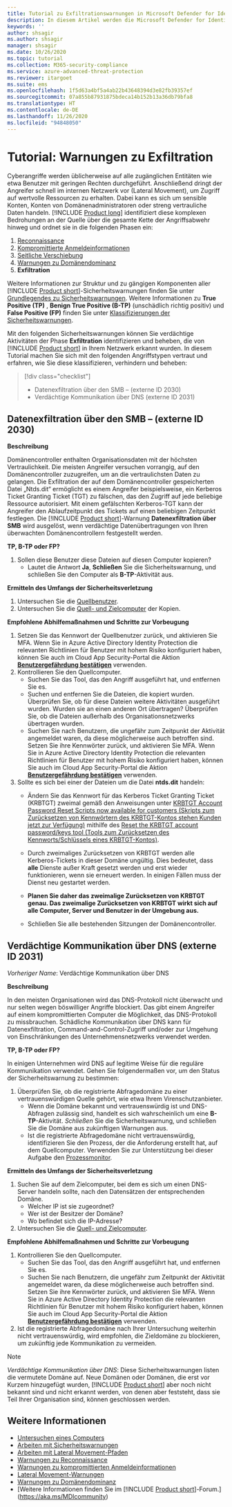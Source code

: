 ```yaml
---
title: Tutorial zu Exfiltrationswarnungen in Microsoft Defender for Identity
description: In diesem Artikel werden die Microsoft Defender for Identity-Warnungen erläutert, die ausgegeben werden, wenn Angriffe in Ihrer Organisation erkannt werden, die in der Regel Teil der Maßnahmen der Exfiltrationsphase sind.
keywords: ''
author: shsagir
ms.author: shsagir
manager: shsagir
ms.date: 10/26/2020
ms.topic: tutorial
ms.collection: M365-security-compliance
ms.service: azure-advanced-threat-protection
ms.reviewer: itargoet
ms.suite: ems
ms.openlocfilehash: 1f5d63a4bf5a4ab22b43648394d3e82fb39357ef
ms.sourcegitcommit: 07a855b87931875bdeca14b152b13a36db79bfa8
ms.translationtype: HT
ms.contentlocale: de-DE
ms.lasthandoff: 11/26/2020
ms.locfileid: "94848050"
---
```

# <a name="tutorial-exfiltration-alerts"></a>Tutorial: Warnungen zu Exfiltration

Cyberangriffe werden üblicherweise auf alle zugänglichen Entitäten wie etwa Benutzer mit geringen Rechten durchgeführt. Anschließend dringt der Angreifer schnell im internen Netzwerk vor (Lateral Movement), um Zugriff auf wertvolle Ressourcen zu erhalten. Dabei kann es sich um sensible Konten, Konten von Domänenadministratoren oder streng vertrauliche Daten handeln. [!INCLUDE [Product long](includes/product-long.md)] identifiziert diese komplexen Bedrohungen an der Quelle über die gesamte Kette der Angriffsabwehr hinweg und ordnet sie in die folgenden Phasen ein:

1. [Reconnaissance](reconnaissance-alerts.md)
1. [Kompromittierte Anmeldeinformationen](compromised-credentials-alerts.md)
1. [Seitliche Verschiebung](lateral-movement-alerts.md)
1. [Warnungen zu Domänendominanz](domain-dominance-alerts.md)
1. **Exfiltration**

Weitere Informationen zur Struktur und zu gängigen Komponenten aller [!INCLUDE [Product short](includes/product-short.md)]-Sicherheitswarnungen finden Sie unter [Grundlegendes zu Sicherheitswarnungen](understanding-security-alerts.md). Weitere Informationen zu **True Positive (TP)** , **Benign True Positive (B-TP)** (unschädlich richtig positiv) und **False Positive (FP)** finden Sie unter [Klassifizierungen der Sicherheitswarnungen](understanding-security-alerts.md#security-alert-classifications).

Mit den folgenden Sicherheitswarnungen können Sie verdächtige Aktivitäten der Phase **Exfiltration** identifizieren und beheben, die von [!INCLUDE [Product short](includes/product-short.md)] in Ihrem Netzwerk erkannt wurden. In diesem Tutorial machen Sie sich mit den folgenden Angriffstypen vertraut und erfahren, wie Sie diese klassifizieren, verhindern und beheben:

> [!div class="checklist"]
>
> - Datenexfiltration über den SMB – (externe ID 2030)
> - Verdächtige Kommunikation über DNS (externe ID 2031)

## <a name="data-exfiltration-over-smb-external-id-2030"></a>Datenexfiltration über den SMB – (externe ID 2030)

**Beschreibung**

Domänencontroller enthalten Organisationsdaten mit der höchsten Vertraulichkeit. Die meisten Angreifer versuchen vorrangig, auf den Domänencontroller zuzugreifen, um an die vertraulichsten Daten zu gelangen. Die Exfiltration der auf dem Domänencontroller gespeicherten Datei „Ntds.dit“ ermöglicht es einem Angreifer beispielsweise, ein Kerberos Ticket Granting Ticket (TGT) zu fälschen, das den Zugriff auf jede beliebige Ressource autorisiert. Mit einem gefälschten Kerberos-TGT kann der Angreifer den Ablaufzeitpunkt des Tickets auf einen beliebigen Zeitpunkt festlegen. Die [!INCLUDE [Product short](includes/product-short.md)]-Warnung **Datenexfiltration über SMB** wird ausgelöst, wenn verdächtige Datenübertragungen von Ihren überwachten Domänencontrollern festgestellt werden.

**TP, B-TP oder FP?**

1. Sollen diese Benutzer diese Dateien auf diesen Computer kopieren?
    - Lautet die Antwort **Ja**, **Schließen** Sie die Sicherheitswarnung, und schließen Sie den Computer als **B-TP**-Aktivität aus.

**Ermitteln des Umfangs der Sicherheitsverletzung**

1. Untersuchen Sie die [Quellbenutzer](investigate-a-user.md).
1. Untersuchen Sie die [Quell- und Zielcomputer](investigate-a-computer.md) der Kopien.

**Empfohlene Abhilfemaßnahmen und Schritte zur Vorbeugung**

1. Setzen Sie das Kennwort der Quellbenutzer zurück, und aktivieren Sie MFA. Wenn Sie in Azure Active Directory Identity Protection die relevanten Richtlinien für Benutzer mit hohem Risiko konfiguriert haben, können Sie auch im Cloud App Security-Portal die Aktion [**Benutzergefährdung bestätigen**](/cloud-app-security/accounts#governance-actions) verwenden.
1. Kontrollieren Sie den Quellcomputer.
    - Suchen Sie das Tool, das den Angriff ausgeführt hat, und entfernen Sie es.
    - Suchen und entfernen Sie die Dateien, die kopiert wurden.  
    Überprüfen Sie, ob für diese Dateien weitere Aktivitäten ausgeführt wurden. Wurden sie an einen anderen Ort übertragen? Überprüfen Sie, ob die Dateien außerhalb des Organisationsnetzwerks übertragen wurden.
    - Suchen Sie nach Benutzern, die ungefähr zum Zeitpunkt der Aktivität angemeldet waren, da diese möglicherweise auch betroffen sind. Setzen Sie ihre Kennwörter zurück, und aktivieren Sie MFA. Wenn Sie in Azure Active Directory Identity Protection die relevanten Richtlinien für Benutzer mit hohem Risiko konfiguriert haben, können Sie auch im Cloud App Security-Portal die Aktion [**Benutzergefährdung bestätigen**](/cloud-app-security/accounts#governance-actions) verwenden.
1. Sollte es sich bei einer der Dateien um die Datei **ntds.dit** handeln:
    - Ändern Sie das Kennwort für das Kerberos Ticket Granting Ticket (KRBTGT) zweimal gemäß den Anweisungen unter [KRBTGT Account Password Reset Scripts now available for customers (Skripts zum Zurücksetzen von Kennwörtern des KRBTGT-Kontos stehen Kunden jetzt zur Verfügung)](https://cloudblogs.microsoft.com/microsoftsecure/2015/02/11/krbtgt-account-password-reset-scripts-now-available-for-customers/) mithilfe des [Reset the KRBTGT account password/keys tool (Tools zum Zurücksetzen des Kennworts/Schlüssels eines KRBTGT-Kontos)](https://gallery.technet.microsoft.com/Reset-the-krbtgt-account-581a9e51).
    - Durch zweimaliges Zurücksetzen von KRBTGT werden alle Kerberos-Tickets in dieser Domäne ungültig. Dies bedeutet, dass **alle** Dienste außer Kraft gesetzt werden und erst wieder funktionieren, wenn sie erneuert werden. In einigen Fällen muss der Dienst neu gestartet werden.

    - **Planen Sie daher das zweimalige Zurücksetzen von KRBTGT genau. Das zweimalige Zurücksetzen von KRBTGT wirkt sich auf alle Computer, Server und Benutzer in der Umgebung aus.**

    - Schließen Sie alle bestehenden Sitzungen der Domänencontroller.

## <a name="suspicious-communication-over-dns-external-id-2031"></a>Verdächtige Kommunikation über DNS (externe ID 2031)

*Vorheriger Name*: Verdächtige Kommunikation über DNS

**Beschreibung**

In den meisten Organisationen wird das DNS-Protokoll nicht überwacht und nur selten wegen böswilliger Angriffe blockiert. Das gibt einem Angreifer auf einem kompromittierten Computer die Möglichkeit, das DNS-Protokoll zu missbrauchen. Schädliche Kommunikation über DNS kann für Datenexfiltration, Command-and-Control-Zugriff und/oder zur Umgehung von Einschränkungen des Unternehmensnetzwerks verwendet werden.

**TP, B-TP oder FP?**

In einigen Unternehmen wird DNS auf legitime Weise für die reguläre Kommunikation verwendet. Gehen Sie folgendermaßen vor, um den Status der Sicherheitswarnung zu bestimmen:

1. Überprüfen Sie, ob die registrierte Abfragedomäne zu einer vertrauenswürdigen Quelle gehört, wie etwa Ihrem Virenschutzanbieter.
    - Wenn die Domäne bekannt und vertrauenswürdig ist und DNS-Abfragen zulässig sind, handelt es sich wahrscheinlich um eine **B-TP**-Aktivität. *Schließen* Sie die Sicherheitswarnung, und schließen Sie die Domäne aus zukünftigen Warnungen aus.
    - Ist die registrierte Abfragedomäne nicht vertrauenswürdig, identifizieren Sie den Prozess, der die Anforderung erstellt hat, auf dem Quellcomputer. Verwenden Sie zur Unterstützung bei dieser Aufgabe den [Prozessmonitor](/sysinternals/downloads/procmon).

**Ermitteln des Umfangs der Sicherheitsverletzung**

1. Suchen Sie auf dem Zielcomputer, bei dem es sich um einen DNS-Server handeln sollte, nach den Datensätzen der entsprechenden Domäne.
    - Welcher IP ist sie zugeordnet?
    - Wer ist der Besitzer der Domäne?
    - Wo befindet sich die IP-Adresse?
1. Untersuchen Sie die [Quell- und Zielcomputer](investigate-a-computer.md).

**Empfohlene Abhilfemaßnahmen und Schritte zur Vorbeugung**

1. Kontrollieren Sie den Quellcomputer.
    - Suchen Sie das Tool, das den Angriff ausgeführt hat, und entfernen Sie es.
    - Suchen Sie nach Benutzern, die ungefähr zum Zeitpunkt der Aktivität angemeldet waren, da diese möglicherweise auch betroffen sind. Setzen Sie ihre Kennwörter zurück, und aktivieren Sie MFA. Wenn Sie in Azure Active Directory Identity Protection die relevanten Richtlinien für Benutzer mit hohem Risiko konfiguriert haben, können Sie auch im Cloud App Security-Portal die Aktion [**Benutzergefährdung bestätigen**](/cloud-app-security/accounts#governance-actions) verwenden.
1. Ist die registrierte Abfragedomäne nach Ihrer Untersuchung weiterhin nicht vertrauenswürdig, wird empfohlen, die Zieldomäne zu blockieren, um zukünftig jede Kommunikation zu vermeiden.

> [!NOTE]
> *Verdächtige Kommunikation über DNS*: Diese Sicherheitswarnungen listen die vermutete Domäne auf. Neue Domänen oder Domänen, die erst vor Kurzem hinzugefügt wurden, [!INCLUDE [Product short](includes/product-short.md)] aber noch nicht bekannt sind und nicht erkannt werden, von denen aber feststeht, dass sie Teil Ihrer Organisation sind, können geschlossen werden.

## <a name="see-also"></a>Weitere Informationen

- [Untersuchen eines Computers](investigate-a-computer.md)
- [Arbeiten mit Sicherheitswarnungen](working-with-suspicious-activities.md)
- [Arbeiten mit Lateral Movement-Pfaden](use-case-lateral-movement-path.md)
- [Warnungen zu Reconnaissance](reconnaissance-alerts.md)
- [Warnungen zu kompromittierten Anmeldeinformationen](compromised-credentials-alerts.md)
- [Lateral Movement-Warnungen](lateral-movement-alerts.md)
- [Warnungen zu Domänendominanz](domain-dominance-alerts.md)
- [Weitere Informationen finden Sie im [!INCLUDE [Product short](includes/product-short.md)]-Forum.](https://aka.ms/MDIcommunity)
